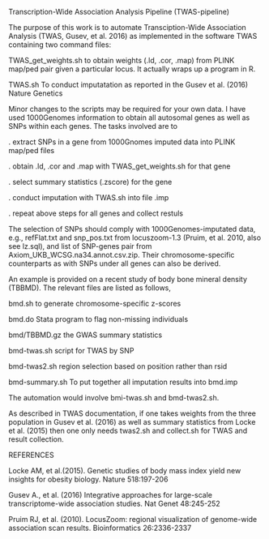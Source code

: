 Transcription-Wide Association Analysis Pipeline (TWAS-pipeline)

The purpose of this work is to automate Transciption-Wide Association Analysis (TWAS, Gusev, et al. 2016) as implemented in the software TWAS containing two command files:

TWAS_get_weights.sh     to obtain weights (.ld, .cor, .map) from PLINK map/ped pair
                        given a particular locus. It actually wraps up a program in R.
                        
TWAS.sh                 To conduct imputatation as reported in the Gusev et al. (2016)
                        Nature Genetics 

Minor changes to the scripts may be required for your own data. I have used 1000Genomes information to obtain all autosomal genes as well as SNPs within each genes. The tasks involved are to  

. extract SNPs in a gene from 1000Gnomes imputed data into PLINK map/ped files

. obtain .ld, .cor and .map with TWAS_get_weights.sh for that gene

. select summary statistics (.zscore) for the gene

. conduct imputation with TWAS.sh into file .imp

. repeat above steps for all genes and collect restuls


The selection of SNPs should comply with 1000Genomes-imputated data, e.g., refFlat.txt and snp_pos.txt from locuszoom-1.3 (Pruim, et al. 2010, also see lz.sql), and list of SNP-genes pair from Axiom_UKB_WCSG.na34.annot.csv.zip. Their chromosome-specific counterparts as with SNPs under all genes can also be derived.

An example is provided on a recent study of body bone mineral density (TBBMD). The relevant files are listed as follows,

bmd.sh                  to generate chromosome-specific z-scores

bmd.do                  Stata program to flag non-missing individuals

bmd/TBBMD.gz            the GWAS summary statistics

bmd-twas.sh             script for TWAS by SNP

bmd-twas2.sh            region selection based on position rather than rsid

bmd-summary.sh          To put together all imputation results into bmd.imp

The automation would involve bmi-twas.sh and bmd-twas2.sh.

As described in TWAS documentation, if one takes weights from the three population in Gusev et al. (2016) as well as summary statistics from Locke et al. (2015) then one only needs twas2.sh and collect.sh for TWAS and result collection.


REFERENCES

Locke AM, et al.(2015). Genetic studies of body mass index yield new insights for obesity biology. Nature 518:197-206

Gusev A., et al. (2016) Integrative approaches for large-scale transcriptome-wide association studies. Nat Genet 48:245-252   

Pruim RJ, et al. (2010). LocusZoom: regional visualization of genome-wide association scan results. Bioinformatics 26:2336-2337

